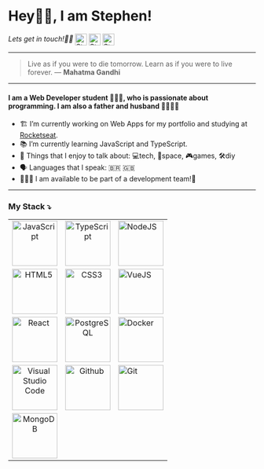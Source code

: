 # Hey👋🏾, I am Stephen! 

*Lets get in touch!✌🏾*
[<img align="center" alt="Stephen Goncalves | Twitter" width="24px" src="https://user-images.githubusercontent.com/12421471/92400577-09938180-f124-11ea-9e70-ba8f15843fed.png" />][twitter] [<img align="center" alt="Stephen Goncalves | LinkedIn" width="24px" src="https://user-images.githubusercontent.com/12421471/92400565-06989100-f124-11ea-8935-ca1c3d5ea3fd.png" />][linkedin] [<img align="center" alt="Stephen Goncalves | Gmail" width="24px" src="https://user-images.githubusercontent.com/12421471/92400554-04cecd80-f124-11ea-87d1-5a85e385ef30.png" />][gmail]

---
> Live as if you were to die tomorrow. Learn as if you were to live forever.
> ― **Mahatma Gandhi**
---
#### I am a Web Developer student 👨🏾‍💻, who is passionate about programming. I am also a father and husband 👨‍👩‍👧‍👧

- 🏗️ I’m currently working on Web Apps for my portfolio and studying at [Rocketseat](https://rocketseat.com.br/).
- 📚 I’m currently learning JavaScript and TypeScript.
- 💬 Things that I enjoy to talk about: 💻tech, 🔭space, 🎮games, 🛠️diy
- 🗣️ Languages that I speak: 🇧🇷 🇬🇧
- 🙋🏾‍♂️ I am available to be part of a development team!💫

---
### My Stack ⤵️
| | | |
|:-------------------:|:-------------------:|:-------------------
| <img alt="JavaScript" width="92px" src="https://user-images.githubusercontent.com/12421471/92400564-06989100-f124-11ea-9f68-2b2d78ad8dab.png"> | <img alt="TypeScript" width="92px" src="https://user-images.githubusercontent.com/12421471/92400579-0a2c1800-f124-11ea-9d8b-6ccfc260d33b.png"> | <img alt="NodeJS" width="92px" src="https://user-images.githubusercontent.com/12421471/92400569-07c9be00-f124-11ea-8994-1572a7ea6bfb.png"> |
| <img alt="HTML5" width="92px" src="https://user-images.githubusercontent.com/12421471/92400563-05fffa80-f124-11ea-8275-cdcbbc429933.png"> | <img alt="CSS3" width="92px" src="https://user-images.githubusercontent.com/12421471/92400550-039da080-f124-11ea-9748-3c3851009011.png"> | <img alt="VueJS" width="92px" src="https://user-images.githubusercontent.com/12421471/92400584-0ac4ae80-f124-11ea-80e3-4b93c101724e.png"> |
<img alt="React" width="92px" src="https://user-images.githubusercontent.com/12421471/92400573-08625480-f124-11ea-9b6c-2dfe739d431d.png"> | <img alt="PostgreSQL" width="92px" src="https://user-images.githubusercontent.com/12421471/92400571-07c9be00-f124-11ea-923a-ffea1da868a6.png"> | <img alt="Docker" width="92px" src="https://user-images.githubusercontent.com/12421471/92400552-04363700-f124-11ea-8191-259a7fbb3160.png"> |
| <img alt="Visual Studio Code" width="92px" src="https://user-images.githubusercontent.com/12421471/92400582-0a2c1800-f124-11ea-876c-771344ea4479.png"> | <img alt="Github" width="92px" src="https://user-images.githubusercontent.com/12421471/92400559-05676400-f124-11ea-9177-62a7ea61fd51.png"> | <img alt="Git" width="92px" src="https://user-images.githubusercontent.com/12421471/92400557-04cecd80-f124-11ea-8153-185ce60421f1.png"> |
| <img alt="MongoDB" width="92px" src="https://user-images.githubusercontent.com/12421471/92400568-07312780-f124-11ea-80e8-53384bdee2f1.png"> |
<br/>

[twitter]: https://twitter.com/stepwillians
[linkedin]: https://linkedin.com/in/stephenwillians
[gmail]: stephengoncalves.dev@gmail.com
